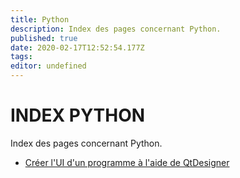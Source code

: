 ```yaml
---
title: Python
description: Index des pages concernant Python.
published: true
date: 2020-02-17T12:52:54.177Z
tags: 
editor: undefined
---
```


# INDEX PYTHON

Index des pages concernant Python.

- [Créer l'UI d'un programme à l'aide de QtDesigner](/python/creer_ui_avec_qtdesigner)
